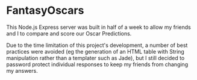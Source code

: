 # FantasyOscars

This Node.js Express server was built in half of a week to allow my friends and I to compare and score our Oscar Predictions.

Due to the time limitation of this project's development, a number of best practices were avoided (eg the generation of an HTML table with String manipulation rather than a templater such as Jade), but I still decided to password protect individual responses to keep my friends from changing my answers.
